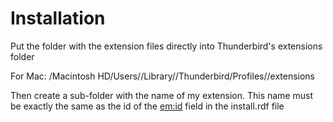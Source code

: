 # Installation 

Put the folder with the extension files directly into Thunderbird's extensions folder

For Mac:
 /Macintosh HD/Users/<username>/Library//Thunderbird/Profiles/<Profile name>/extensions 

Then create a sub-folder with the name of my extension. This name must be exactly the same as the id of the <em:id> field in the install.rdf file 

